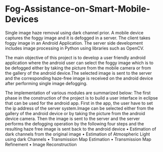 # Fog-Assistance-on-Smart-Mobile-Devices
Single image haze removal using dark channel prior. A mobile device captures the foggy image and it is defogged in a server. The client takes foggy image in an Android Application. The server side development includes image processing in Python using libraries such as OpenCV.


The main objective of this project is to develop a user friendly android application where the android user can select the foggy image which is to be defogged either by taking the picture from the mobile camera or from the gallery of the android device.The selected image is sent to the server and the corresponding haze-free image is received on the android device after performing single image defogging.

The implementation of various modules are summarized below:
The first phase in the construction of the project is to build a user interface in eclipse that can be used for the android app. First in the app, the user have to set the ip address of the server system.Image can be selected either from the gallery of the android device or by taking the picture from the android device camera. Then the image is sent to the server and the server performs the defogging operation by the following four steps and the resulting haze free image is sent back to the android device 
• Estimation of dark channels from the original image
• Estimation of Atmospheric Light using dark Channels
• Transmission Map Estimation
• Transmission Map Refinement
• Image Reconstruction
